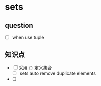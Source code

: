 # sets

## question
* [ ] when use tuple

## 知识点
* [ ] 采用 `{}` 定义集合
  * [ ] sets auto remove duplicate elements
* [ ] 